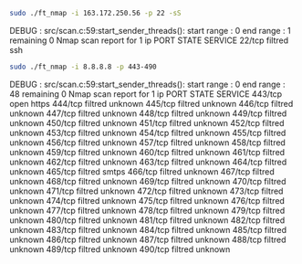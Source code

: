 <!-- new line in print -->
```bash
sudo ./ft_nmap -i 163.172.250.56 -p 22 -sS
```
DEBUG : src/scan.c:59:start_sender_threads(): 
start range : 0 end range : 1 remaining 0 
Nmap scan report for 1 ip PORT       STATE        SERVICE
22/tcp   filtred      ssh

<!--  -->
```bash
sudo ./ft_nmap -i 8.8.8.8 -p 443-490 
```
DEBUG : src/scan.c:59:start_sender_threads(): 
start range : 0 end range : 48 remaining 0 
Nmap scan report for 1 ip PORT       STATE        SERVICE
443/tcp   open         https
444/tcp   filtred      unknown
445/tcp   filtred      unknown
446/tcp   filtred      unknown
447/tcp   filtred      unknown
448/tcp   filtred      unknown
449/tcp   filtred      unknown
450/tcp   filtred      unknown
451/tcp   filtred      unknown
452/tcp   filtred      unknown
453/tcp   filtred      unknown
454/tcp   filtred      unknown
455/tcp   filtred      unknown
456/tcp   filtred      unknown
457/tcp   filtred      unknown
458/tcp   filtred      unknown
459/tcp   filtred      unknown
460/tcp   filtred      unknown
461/tcp   filtred      unknown
462/tcp   filtred      unknown
463/tcp   filtred      unknown
464/tcp   filtred      unknown
465/tcp   filtred      smtps
466/tcp   filtred      unknown
467/tcp   filtred      unknown
468/tcp   filtred      unknown
469/tcp   filtred      unknown
470/tcp   filtred      unknown
471/tcp   filtred      unknown
472/tcp   filtred      unknown
473/tcp   filtred      unknown
474/tcp   filtred      unknown
475/tcp   filtred      unknown
476/tcp   filtred      unknown
477/tcp   filtred      unknown
478/tcp   filtred      unknown
479/tcp   filtred      unknown
480/tcp   filtred      unknown
481/tcp   filtred      unknown
482/tcp   filtred      unknown
483/tcp   filtred      unknown
484/tcp   filtred      unknown
485/tcp   filtred      unknown
486/tcp   filtred      unknown
487/tcp   filtred      unknown
488/tcp   filtred      unknown
489/tcp   filtred      unknown
490/tcp   filtred      unknown